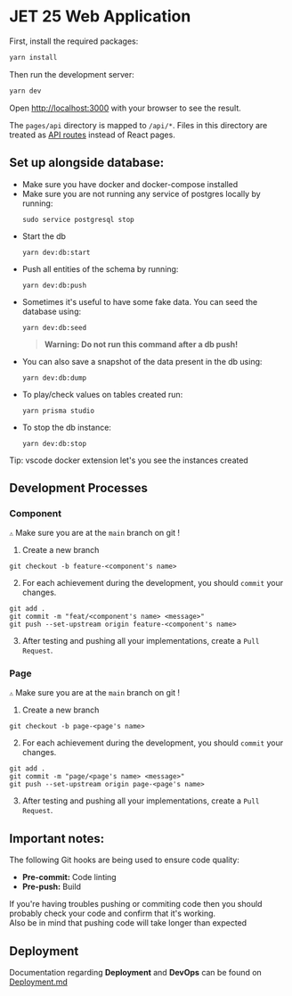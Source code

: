 # JET 25 Web Application

First, install the required packages:

```bash
yarn install
```

Then run the development server:

```bash
yarn dev
```

Open [http://localhost:3000](http://localhost:3000) with your browser to see the result.

The `pages/api` directory is mapped to `/api/*`. Files in this directory are treated as [API routes](https://nextjs.org/docs/api-routes/introduction) instead of React pages.

## Set up alongside database:

- Make sure you have docker and docker-compose installed
- Make sure you are not running any service of postgres locally by running:
  ```
  sudo service postgresql stop
  ```
- Start the db
  ```
  yarn dev:db:start
  ```
- Push all entities of the schema by running:
  ```
  yarn dev:db:push
  ```
- Sometimes it's useful to have some fake data. You can seed the database using:
  ```
  yarn dev:db:seed
  ```
  > **Warning: Do not run this command after a db push!**
- You can also save a snapshot of the data present in the db using:
  ```
  yarn dev:db:dump
  ```
- To play/check values on tables created run:
  ```
  yarn prisma studio
  ```
- To stop the db instance:
  ```
  yarn dev:db:stop
  ```

Tip: vscode docker extension let's you see the instances created

## Development Processes

### Component

`⚠️` Make sure you are at the `main` branch on git !

1. Create a new branch

```
git checkout -b feature-<component's name>
```

2. For each achievement during the development, you should `commit` your changes.

```
git add .
git commit -m "feat/<component's name> <message>"
git push --set-upstream origin feature-<component's name>
```

3. After testing and pushing all your implementations, create a `Pull Request`.

### Page

`⚠️` Make sure you are at the `main` branch on git !

1. Create a new branch

```
git checkout -b page-<page's name>
```

2. For each achievement during the development, you should `commit` your changes.

```
git add .
git commit -m "page/<page's name> <message>"
git push --set-upstream origin page-<page's name>
```

3. After testing and pushing all your implementations, create a `Pull Request`.

## Important notes:

The following Git hooks are being used to ensure code quality:

- **Pre-commit:** Code linting
- **Pre-push:** Build

If you're having troubles pushing or commiting code then you should probably check your code and confirm that it's working.<br>
Also be in mind that pushing code will take longer than expected

## Deployment

Documentation regarding **Deployment** and **DevOps** can be found on [Deployment.md](Deployment.md)
